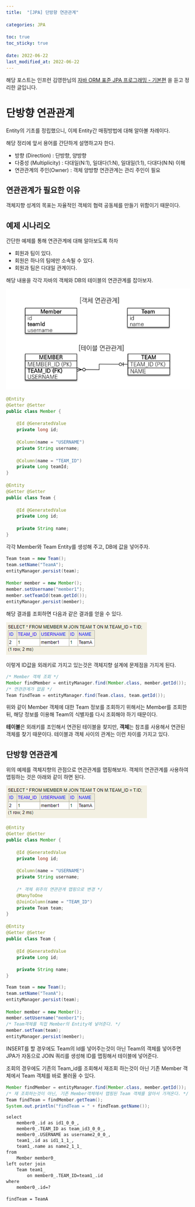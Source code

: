 ```yaml
---
title:  "[JPA] 단방향 연관관계"

categories: JPA

toc: true
toc_sticky: true

date: 2022-06-22
last_modified_at: 2022-06-22
---
```


해당 포스트는 인프런 김영한님의 [자바 ORM 표준 JPA 프로그래밍 - 기본편](https://www.inflearn.com/course/ORM-JPA-Basic/dashboard) 을 듣고 정리한 글입니다.

# 단방향 연관관계

Entity의 기초를 정립했으니, 이제 Entity간 매핑방법에 대해 알아볼 차례이다.

해당 정리에 앞서 용어를 간단하게 설명하고자 한다.

- 방향 (Direction) : 단방향, 양방향
- 다중성 (Multiplicity) : 다대일(N:1), 일대다(1:N), 일대일(1:1), 다대다(N:N) 이해
- 연관관계의 주인(Owner) : 객체 양방향 연관관계는 관리 주인이 필요

## 연관관계가 필요한 이유

객체지향 성계의 목표는 자율적인 객체의 협력 공동체를 만들기 위함이기 때문이다.

## 예제 시나리오

간단한 예제를 통해 연관관계에 대해 알아보도록 하자

- 회원과 팀이 있다.
- 회원은 하나의 팀에만 소속될 수 있다.
- 회원과 팀은 다대일 관계이다.

해당 내용을 각각 자바의 객체와 DB의 테이블의 연관관계를 잡아보자.

![관계](/assets/image/2022/2022-06-22/jpa001.png)

```java
@Entity
@Getter @Setter
public class Member {

    @Id @GeneratedValue
    private long id;

    @Column(name = "USERNAME")
    private String username;

    @Column(name = "TEAM_ID")
    private Long teamId;
}

@Entity
@Getter @Setter
public class Team {

    @Id @GeneratedValue
    private Long id;

    private String name;
}
```

각각 Member와 Team Entity를 생성해 주고, DB에 값을 넣어주자. 

```java
Team team = new Team();
team.setName("TeamA");
entityManager.persist(team);

Member member = new Member();
member.setUsername("member1");
member.setTeamId(team.getId());
entityManager.persist(member);
```

해당 결과를 조회하면 다음과 같은 결과를 얻을 수 있다.

![관계](/assets/image/2022/2022-06-22/jpa002.png)

이렇게 ID값을 외래키로 가지고 있는것은 객체지향 설계에 문제점을 가지게 된다.

```java
/* Member 객체 조회 */
Member findMember = entityManager.find(Member.class, member.getId());
/* 연관관계가 없음 */
Team findTeam = entityManager.find(Team.class, team.getId());
```

위와 같이 Member 객체에 대한 Team 정보를 조회하기 위해서는 Member를 조회한 뒤, 해당 정보를 이용해 Team의 식별자를 다시 조회해야 하기 때문이다.

**테이블**은 외래키를 조인해서 연관된 테이블을 찾지만, **객체**는 참조를 사용해서 연관된 객체를 찾기 때문이다. 테이블과 객체 사이의 관계는 이런 차이를 가지고 있다.

## 단방향 연관관계

위의 예제를 객체지향의 관점으로 연관관계를 맵핑해보자. 객체의 연관관계를 사용하여 맵핑하는 것은 아래와 같이 하면 된다.

![관계](/assets/image/2022/2022-06-22/jpa002.png)

```java
@Entity
@Getter @Setter
public class Member {

    @Id @GeneratedValue
    private long id;

    @Column(name = "USERNAME")
    private String username;

    /* 객체 위주의 연관관계 맵핑으로 변경 */
    @ManyToOne
    @JoinColumn(name = "TEAM_ID")
    private Team team;
}

@Entity
@Getter @Setter
public class Team {

    @Id @GeneratedValue
    private Long id;

    private String name;
}
```

```java
Team team = new Team();
team.setName("TeamA");
entityManager.persist(team);

Member member = new Member();
member.setUsername("member1");
/* Team객체를 직접 Member의 Entity에 넣어준다. */
member.setTeam(team);
entityManager.persist(member);
```

INSERT를 할 경우에도 Team의 Id를 넣어주는것이 아닌 Team의 객체를 넣어주면 JPA가 자동으로 JOIN 쿼리를 생성해 ID를 맵핑해서 테이블에 넣어준다.

조회의 경우에도 기존의 Team_id를 조회해서 재조회 하는것이 아닌 기존 Member 객체에서 Team 객체를 바로 불러올 수 있다.

```java
Member findMember = entityManager.find(Member.class, member.getId());
/* 재 조회하는것이 아닌, 기존 Member객체에서 맵핑된 Team 객체를 알아서 가져온다. */
Team findTeam = findMember.getTeam();
System.out.println("findTeam = " + findTeam.getName());
```

```shell
select
    member0_.id as id1_0_0_,
    member0_.TEAM_ID as team_id3_0_0_,
    member0_.USERNAME as username2_0_0_,
    team1_.id as id1_1_1_,
    team1_.name as name2_1_1_ 
from
    Member member0_ 
left outer join
    Team team1_ 
        on member0_.TEAM_ID=team1_.id 
where
    member0_.id=?

findTeam = TeamA
```

